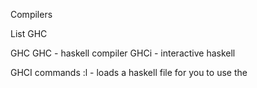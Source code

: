 Compilers

List
	GHC



GHC
	GHC - haskell compiler
	GHCi - interactive haskell
		


GHCI commands
	:l - loads a haskell file for you to use the 
